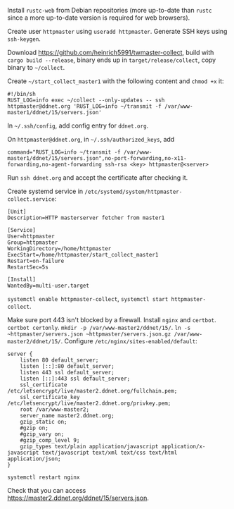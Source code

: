 Install `rustc-web` from Debian repositories (more up-to-date than `rustc`
since a more up-to-date version is required for web browsers).

Create user `httpmaster` using `useradd httpmaster`. Generate SSH keys using
`ssh-keygen`.

Download https://github.com/heinrich5991/twmaster-collect, build with `cargo
build --release`, binary ends up in `target/release/collect`, copy binary to
`~/collect`.

Create `~/start_collect_master1` with the following content and `chmod +x` it:
```
#!/bin/sh
RUST_LOG=info exec ~/collect --only-updates -- ssh httpmaster@ddnet.org 'RUST_LOG=info ~/transmit -f /var/www-master1/ddnet/15/servers.json'
```

In `~/.ssh/config`, add config entry for `ddnet.org`.

On `httpmaster@ddnet.org`, in `~/.ssh/authorized_keys`, add
```
command="RUST_LOG=info ~/transmit -f /var/www-master1/ddnet/15/servers.json",no-port-forwarding,no-x11-forwarding,no-agent-forwarding ssh-rsa <key> httpmaster@<server>
```

Run `ssh ddnet.org` and accept the certificate after checking it.

Create systemd service in `/etc/systemd/system/httpmaster-collect.service`:
```
[Unit]
Description=HTTP masterserver fetcher from master1

[Service]
User=httpmaster
Group=httpmaster
WorkingDirectory=/home/httpmaster
ExecStart=/home/httpmaster/start_collect_master1
Restart=on-failure
RestartSec=5s

[Install]
WantedBy=multi-user.target
```

`systemctl enable httpmaster-collect`, `systemctl start httpmaster-collect`.

Make sure port 443 isn't blocked by a firewall. Install `nginx` and `certbot`. `certbot certonly`. `mkdir -p /var/www-master2/ddnet/15/`. `ln -s ~httpmaster/servers.json ~httpmaster/servers.json.gz /var/www-master2/ddnet/15/`. Configure `/etc/nginx/sites-enabled/default`:
```
server {
	listen 80 default_server;
	listen [::]:80 default_server;
	listen 443 ssl default_server;
	listen [::]:443 ssl default_server;
	ssl_certificate /etc/letsencrypt/live/master2.ddnet.org/fullchain.pem;
	ssl_certificate_key /etc/letsencrypt/live/master2.ddnet.org/privkey.pem;
	root /var/www-master2;
	server_name master2.ddnet.org;
	gzip_static on;
	#gzip on;
	#gzip_vary on;
	#gzip_comp_level 9;
	gzip_types text/plain application/javascript application/x-javascript text/javascript text/xml text/css text/html application/json;
}
```

`systemctl restart nginx`

Check that you can access https://master2.ddnet.org/ddnet/15/servers.json.
